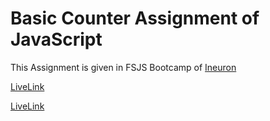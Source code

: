 # Basic Counter Assignment of JavaScript

This Assignment is given in FSJS Bootcamp of [Ineuron](https://ineuron.ai)

[LiveLink](https://counterapptest.netlify.app/)

[LiveLink](./Image/Basic_Counter.png)
